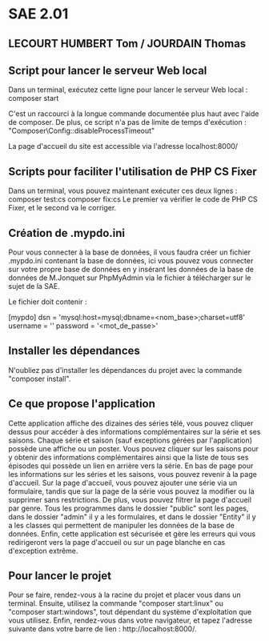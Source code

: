 # SAE 2.01
## LECOURT HUMBERT Tom / JOURDAIN Thomas

## Script pour lancer le serveur Web local

Dans un terminal, exécutez cette ligne pour lancer le serveur Web local :
composer start

C'est un raccourci à la longue commande documentée plus haut avec l'aide de
composer. De plus, ce script n'a pas de limite de temps d'exécution :
"Composer\\Config::disableProcessTimeout"

La page d'accueil du site est accessible via l'adresse localhost:8000/

## Scripts pour faciliter l'utilisation de PHP CS Fixer

Dans un terminal, vous pouvez maintenant exécuter ces deux lignes :
composer test:cs
composer fix:cs
Le premier va vérifier le code de PHP CS Fixer, et le second va le
corriger.

## Création de .mypdo.ini

Pour vous connecter à la base de données, il vous faudra créer un fichier .mypdo.ini contenant la base de
données, ici vous pouvez vous connecter sur votre propre base de données en y insérant les données de la base de données de M.Jonquet sur PhpMyAdmin via le fichier à télécharger sur le sujet de la SAE.

Le fichier doit contenir :

[mypdo]
dsn = 'mysql:host=mysql;dbname=<nom_base>;charset=utf8'
username = '<username>'
password = '<mot_de_passe>'

## Installer les dépendances

N'oubliez pas d'installer les dépendances du projet avec la commande "composer install".

## Ce que propose l'application

Cette application affiche des dizaines des séries télé, vous pouvez cliquer dessus pour accéder à des informations complémentaires sur la série et ses saisons. Chaque série et saison (sauf exceptions gérées par l'application) possède une affiche ou un poster. Vous pouvez cliquer sur les saisons pour y obtenir des informations complémentaires ainsi que la liste de tous ses épisodes qui possède un lien en arrière vers la série. En bas de page pour les informations sur les séries et les saisons, vous pouvez revenir à la page d'accueil. Sur la page d'accueil, vous pouvez ajouter une série via un formulaire, tandis que sur la page de la série vous pouvez la modifier ou la supprimer sans restrictions. De plus, vous pouvez filtrer la page d'accueil par genre.
Tous les programmes dans le dossier "public" sont les pages, dans le dossier "admin" il y a les formulaires, et dans le dossier "Entity" il y a les classes qui permettent de manipuler les données de la base de données. Enfin, cette application est sécurisée et gère les erreurs qui vous redirigeront vers la page d'accueil ou sur un page blanche en cas d'exception extrême.

## Pour lancer le projet

Pour se faire, rendez-vous  à la racine du projet et placer vous dans un terminal. Ensuite, utilisez la commande "composer start:linux" ou "composer start:windows", tout dépendant du système d'exploitation que vous utilisez. Enfin, rendez-vous dans votre navigateur, et tapez l'adresse suivante dans votre barre de lien : http://localhost:8000/. 

